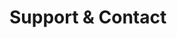 <!-- Space: Hammerspoon -->
<!-- Parent: Project -->
<!-- Title: Support -->

<!-- Label: Support and Contact -->
<!-- Include: docs/disclaimer.md -->
<!-- Include: ac:toc -->

# Support & Contact
